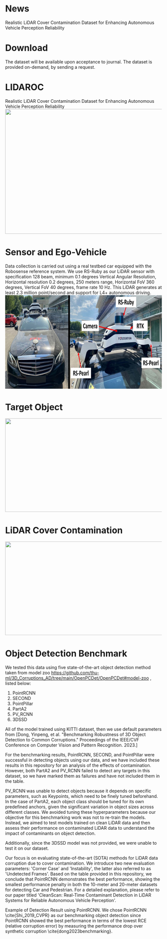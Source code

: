 # News
Realistic LiDAR Cover Contamination Dataset for Enhancing Autonomous Vehicle Perception Reliability

# Download
The dataset will be available upon acceptance to journal. 
The dataset is provided on-demand, by sending a request. 

# LIDAROC
Realistic LiDAR Cover Contamination Dataset for Enhancing Autonomous Vehicle Perception Reliability
<img src="https://github.com/noname2131/LIDAROC/blob/main/images/abstract.jpg" width="800" height="400">

# Sensor and Ego-Vehicle
Data collection is carried out using a real testbed car equipped with the Robosense reference system. We use RS-Ruby as our LiDAR
sensor with specification 128 beam, minimum 0.1 degrees Vertical Angular Resolution, Horizontal resolution 0.2 degrees, 250 meters range, Horizontal FoV 360 degrees, Vertical FoV 40 degrees, frame rate 10 Hz. This LiDAR generates at least 2.3 million point/second and support for L4+ autonomous driving.  
<img src="https://github.com/noname2131/LIDAROC/blob/main/images/sensor.jpg" width="600" height="300">

# Target Object
<img src="https://github.com/noname2131/LIDAROC/blob/main/images/environment_low.jpg" width="600" height="300">

# LiDAR Cover Contamination
<img src="https://github.com/noname2131/LIDAROC/blob/main/images/conta_low.jpg" width="1000" height="300">


# Object Detection Benchmark
We tested this data using five state-of-the-art object detection method taken from model zoo https://github.com/thu-ml/3D_Corruptions_AD/tree/main/OpenPCDet/OpenPCDet#model-zoo
, listed below:
1. PointRCNN
2. SECOND
3. PointPillar
4. PartA2
5. PV_RCNN
6. 3DSSD

All of the model trained using KITTI dataset, then we use default parameters from [Dong, Yinpeng, et al. "Benchmarking Robustness of 3D Object Detection to Common Corruptions." Proceedings of the IEEE/CVF Conference on Computer Vision and Pattern Recognition. 2023.]  

For the benchmarking results, PointRCNN, SECOND, and PointPillar were successful in detecting objects using our data, and we have included these results in this repository for an analysis of the effects of contamination. However, both PartA2 and PV_RCNN failed to detect any targets in this dataset, so we have marked them as failures and have not included them in the table.  

PV_RCNN was unable to detect objects because it depends on specific parameters, such as Keypoints, which need to be finely tuned beforehand. In the case of PartA2, each object class should be tuned for its own predefined anchors, given the significant variation in object sizes across different classes. We avoided tuning these hyperparameters because our objective for this benchmarking work was not to re-train the models. Instead, we aimed to test models trained on clean LiDAR data and then assess their performance on contaminated LiDAR data to understand the impact of contaminants on object detection. 
 
Additionally, since the 3DSSD model was not provided, we were unable to test it on our dataset.

Our focus is on evaluating state-of-the-art (SOTA) methods for LiDAR data corruption due to cover contamination. We introduce two new evaluation parameters: 'Corner Case' and 'Instability', the latter also referred to as 'Undetected Frames'. Based on the table provided in this repository, we conclude that PointRCNN demonstrates the best performance, showing the smallest performance penalty in both the 10-meter and 20-meter datasets for detecting Car and Pedestrian. For a detailed explanation, please refer to our paper titled 'CleanScan: Real-Time Contaminant Detection in LiDAR Systems for Reliable Autonomous Vehicle Perception'.

Example of Detection Result using PointRCNN. We chose PointRCNN \cite{Shi_2019_CVPR} as our benchmarking object detection since PointRCNN showed the best performance in terms of the lowest RCE (relative corruption error) by measuring the performance drop over synthetic corruption \cite{dong2023benchmarking}.
